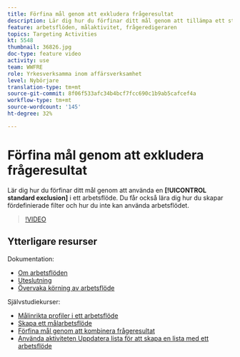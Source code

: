 ```yaml
---
title: Förfina mål genom att exkludera frågeresultat
description: Lär dig hur du förfinar ditt mål genom att tillämpa ett standardundantag i ett arbetsflöde. Du får också lära dig hur du skapar fördefinierade filter och hur du inte kan använda arbetsflödet.
feature: arbetsflöden, målaktivitet, frågeredigeraren
topics: Targeting Activities
kt: 5548
thumbnail: 36826.jpg
doc-type: feature video
activity: use
team: WWFRE
role: Yrkesverksamma inom affärsverksamhet
level: Nybörjare
translation-type: tm+mt
source-git-commit: 8f06f533afc34b4bcf7fcc690c1b9ab5cafcef4a
workflow-type: tm+mt
source-wordcount: '145'
ht-degree: 32%

---
```



# Förfina mål genom att exkludera frågeresultat

Lär dig hur du förfinar ditt mål genom att använda en **[!UICONTROL standard exclusion]** i ett arbetsflöde. Du får också lära dig hur du skapar fördefinierade filter och hur du inte kan använda arbetsflödet.

>[!VIDEO](https://video.tv.adobe.com/v/36826?quality=12)

## Ytterligare resurser

Dokumentation:

* [Om arbetsflöden](https://docs.adobe.com/content/help/en/campaign-classic/using/automating-with-workflows/introduction/about-workflows.html)
* [Uteslutning](https://docs.adobe.com/content/help/en/campaign-classic/using/automating-with-workflows/targeting-activities/exclusion.html)
* [Övervaka körning av arbetsflöde](https://docs.adobe.com/content/help/en/campaign-classic/using/automating-with-workflows/monitoring-workflows/monitoring-workflow-execution.html)

Självstudiekurser:

* [Målinrikta profiler i ett arbetsflöde](/help/getting-started/targeting-profiles-in-a-workflow.md)
* [Skapa ett målarbetsflöde](/help/automating-with-workflows/creating-a-targeting-workflow.md)
* [Förfina mål genom att kombinera frågeresultat](/help/automating-with-workflows/refining-targets-by-combining-query-results.md)
* [Använda aktiviteten Uppdatera lista för att skapa en lista med ett arbetsflöde](/help/automating-with-workflows/using-the-update-list-activity.md)
